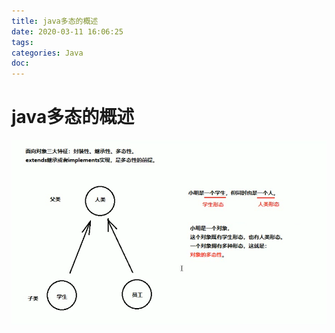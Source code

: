 ```yaml
---
title: java多态的概述
date: 2020-03-11 16:06:25
tags:
categories: Java
doc:
---
```


# java多态的概述

![1583914138816](/images/javawz/1583914138816.png)

